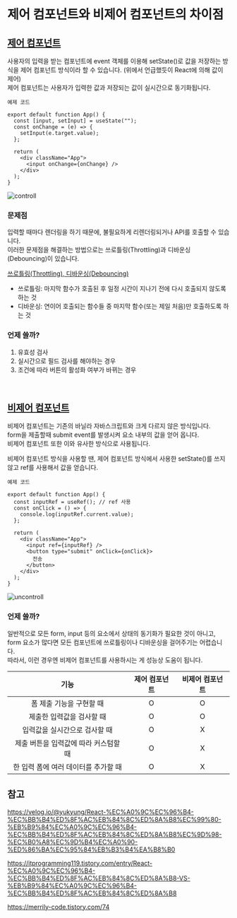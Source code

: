 # 제어 컴포넌트와 비제어 컴포넌트의 차이점

## [제어 컴포넌트](https://ko.legacy.reactjs.org/docs/forms.html#controlled-components)

사용자의 입력을 받는 컴포넌트에 event 객체를 이용해 setState()로 값을 저장하는 방식을 제어 컴포넌트 방식이라 할 수 있습니다. (위에서 언급했듯이 React에 의해 값이 제어)   
 제어 컴포넌트는 사용자가 입력한 값과 저장되는 값이 실시간으로 동기화됩니다.


```
예제 코드

export default function App() {
  const [input, setInput] = useState("");
  const onChange = (e) => {
    setInput(e.target.value);
  };

  return (
    <div className="App">
      <input onChange={onChange} />
    </div>
  );
}
```
![controll](https://user-images.githubusercontent.com/90454621/236992321-1ef39359-f0c1-4ffe-b009-eaa900e89a18.gif)



### 문제점
입력할 때마다 렌더링을 하기 때문에, 불필요하게 리렌더링되거나 API를 호출할 수 있습니다.   
이러한 문제점을 해결하는 방법으로는 쓰로틀링(Throttling)과 디바운싱(Debouncing)이 있습니다.

[쓰로틀링(Throttling), 디바운싱(Debouncing)](https://www.zerocho.com/category/JavaScript/post/59a8e9cb15ac0000182794fa)
- 쓰로틀링: 마지막 함수가 호출된 후 일정 시간이 지나기 전에 다시 호출되지 않도록 하는 것
- 디바운싱: 연이어 호출되는 함수들 중 마지막 함수(또는 제일 처음)만 호출하도록 하는 것

### 언제 쓸까?
1. 유효성 검사
2. 실시간으로 필드 검사를 해야하는 경우
3. 조건에 따라 버튼의 활성화 여부가 바뀌는 경우

<br/>

## [비제어 컴포넌트](https://ko.legacy.reactjs.org/docs/uncontrolled-components.html)
비제어 컴포넌트는 기존의 바닐라 자바스크립트와 크게 다르지 않은 방식입니다.   
form을 제출할때 submit event를 발생시켜 요소 내부의 값을 얻어 옵니다.   
비제어 컴포넌트 또한 이와 유사한 방식으로 사용됩니다.

비제어 컴포넌트 방식을 사용할 땐, 제어 컴포넌트 방식에서 사용한 setState()를 쓰지 않고 ref를 사용해서 값을 얻습니다.
```
예제 코드

export default function App() {
  const inputRef = useRef(); // ref 사용
  const onClick = () => {
    console.log(inputRef.current.value);
  };

  return (
    <div className="App">
      <input ref={inputRef} />
      <button type="submit" onClick={onClick}>
        전송
      </button>
    </div>
  );
}
```
![uncontroll](https://user-images.githubusercontent.com/90454621/236992395-584be0a5-a133-4d1c-9ad0-3bcc7bd03393.gif)

### 언제 쓸까?
일반적으로 모든 form, input 등의 요소에서 상태의 동기화가 필요한 것이 아니고, form 요소가 많다면 모든 컴포넌트에 쓰로틀링이나 디바운싱을 걸어주기는 어렵습니다.   
따라서, 이런 경우엔 비제어 컴포넌트를 사용하시는 게 성능상 도움이 됩니다.

|기능|제어 컴포넌트|비제어 컴포넌트|
|:---:|:---:|:---:|
|폼 제출 기능을 구현할 때|	O|	O|
|제출한 입력값을 검사할 때|	O	|O|
|입력값을 실시간으로 검사할 때|	O	|X|
|제출 버튼을 입력값에 따라 커스텀할 때 |	O	|X|
|한 입력 폼에 여러 데이터를 추가할 때|	O	|X|

## 참고
https://velog.io/@yukyung/React-%EC%A0%9C%EC%96%B4-%EC%BB%B4%ED%8F%AC%EB%84%8C%ED%8A%B8%EC%99%80-%EB%B9%84%EC%A0%9C%EC%96%B4-%EC%BB%B4%ED%8F%AC%EB%84%8C%ED%8A%B8%EC%9D%98-%EC%B0%A8%EC%9D%B4%EC%A0%90-%ED%86%BA%EC%95%84%EB%B3%B4%EA%B8%B0

https://itprogramming119.tistory.com/entry/React-%EC%A0%9C%EC%96%B4-%EC%BB%B4%ED%8F%AC%EB%84%8C%ED%8A%B8-VS-%EB%B9%84%EC%A0%9C%EC%96%B4-%EC%BB%B4%ED%8F%AC%EB%84%8C%ED%8A%B8

https://merrily-code.tistory.com/74